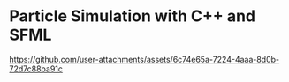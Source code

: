 # Particle Simulation with C++ and SFML

https://github.com/user-attachments/assets/6c74e65a-7224-4aaa-8d0b-72d7c88ba91c

